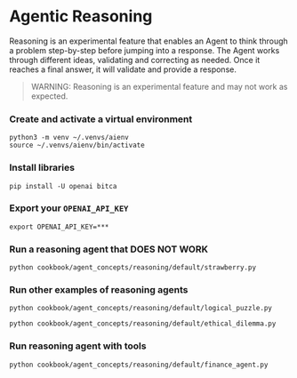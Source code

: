 # Agentic Reasoning
Reasoning is an experimental feature that enables an Agent to think through a problem step-by-step before jumping into a response. The Agent works through different ideas, validating and correcting as needed. Once it reaches a final answer, it will validate and provide a response.

> WARNING: Reasoning is an experimental feature and may not work as expected.

### Create and activate a virtual environment

```shell
python3 -m venv ~/.venvs/aienv
source ~/.venvs/aienv/bin/activate
```

### Install libraries

```shell
pip install -U openai bitca
```

### Export your `OPENAI_API_KEY`

```shell
export OPENAI_API_KEY=***
```

### Run a reasoning agent that DOES NOT WORK

```shell
python cookbook/agent_concepts/reasoning/default/strawberry.py
```

### Run other examples of reasoning agents

```shell
python cookbook/agent_concepts/reasoning/default/logical_puzzle.py
```

```shell
python cookbook/agent_concepts/reasoning/default/ethical_dilemma.py
```

### Run reasoning agent with tools

```shell
python cookbook/agent_concepts/reasoning/default/finance_agent.py
```
